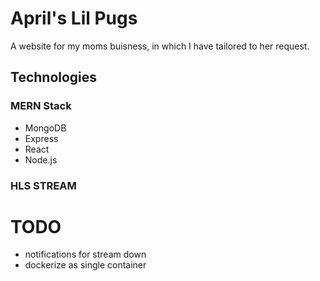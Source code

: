 # April's Lil Pugs

A website for my moms buisness, in which I have tailored to her request.

## Technologies

### MERN Stack
- MongoDB
- Express
- React
- Node.js

### HLS STREAM

# TODO

- notifications for stream down
- dockerize as single container
